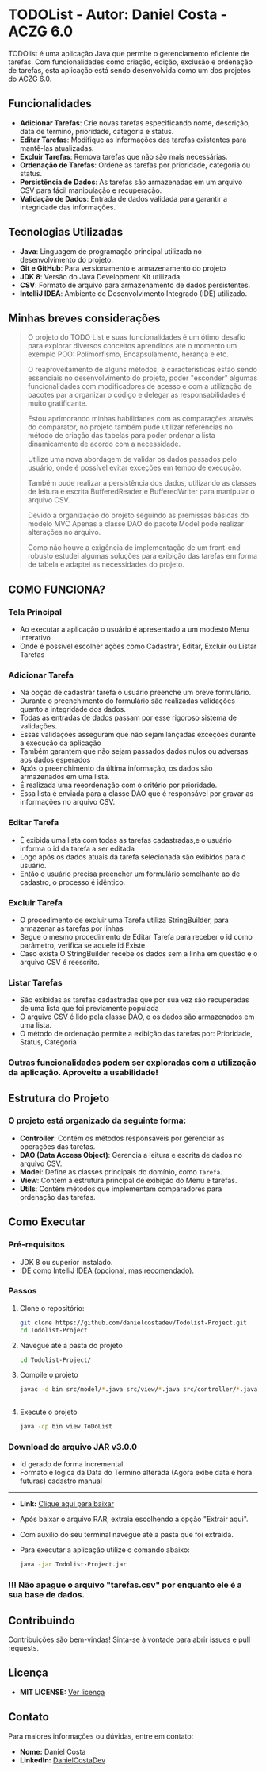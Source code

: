 # TODOList - Autor: Daniel Costa - ACZG 6.0

TODOlist é uma aplicação Java que permite o gerenciamento eficiente de tarefas. Com funcionalidades como criação, edição, exclusão e ordenação de tarefas, esta aplicação está sendo desenvolvida como um dos projetos do ACZG 6.0.

## Funcionalidades

- **Adicionar Tarefas**: Crie novas tarefas especificando nome, descrição, data de término, prioridade, categoria e status.
- **Editar Tarefas**: Modifique as informações das tarefas existentes para mantê-las atualizadas.
- **Excluir Tarefas**: Remova tarefas que não são mais necessárias.
- **Ordenação de Tarefas**: Ordene as tarefas por prioridade, categoria ou status.
- **Persistência de Dados**: As tarefas são armazenadas em um arquivo CSV para fácil manipulação e recuperação.
- **Validação de Dados**: Entrada de dados validada para garantir a integridade das informações.

## Tecnologias Utilizadas

- **Java**: Linguagem de programação principal utilizada no desenvolvimento do projeto.
- **Git e GitHub**: Para versionamento e armazenamento do projeto
- **JDK 8**: Versão do Java Development Kit utilizada.
- **CSV**: Formato de arquivo para armazenamento de dados persistentes.
- **IntelliJ IDEA**: Ambiente de Desenvolvimento Integrado (IDE) utilizado.

## Minhas breves considerações

> O projeto do TODO List e suas funcionalidades é um ótimo desafio para explorar diversos conceitos aprendidos até o momento um exemplo POO: Polimorfismo, Encapsulamento, herança e etc.
>
> O reaproveitamento de alguns métodos, e características estão sendo essenciais no desenvolvimento do projeto, poder "esconder" algumas funcionalidades com modificadores de acesso e com a utilização de pacotes par a organizar o código e delegar as responsabilidades é muito gratificante.
>
> Estou aprimorando minhas habilidades com as comparações através do comparator, no projeto também pude utilizar referências no método de criação das tabelas para poder ordenar a lista dinamicamente de acordo com a necessidade.
>
> Utilize uma nova abordagem de validar os dados passados pelo usuário, onde é possível evitar exceções em tempo de execução.
>
> Também pude realizar a persistência dos dados, utilizando as classes de leitura e escrita BufferedReader e BufferedWriter para manipular o arquivo CSV.
>
> Devido a organização do projeto seguindo as premissas básicas do modelo MVC Apenas a classe DAO do pacote Model pode realizar alterações no arquivo.
>
> Como não houve a exigência de implementação de um front-end robusto estudei algumas soluções para exibição das tarefas em forma de tabela e adaptei as necessidades do projeto.
>

## COMO FUNCIONA?
### Tela Principal
- Ao executar a aplicação o usuário é apresentado a um modesto Menu interativo
- Onde é possível escolher ações como Cadastrar, Editar, Excluir ou Listar Tarefas
### Adicionar Tarefa
- Na opção de cadastrar tarefa o usuário preenche um breve formulário.
- Durante o preenchimento do formulário são realizadas validações quanto a integridade dos dados.
- Todas as entradas de dados passam por esse rigoroso sistema de validações.
- Essas validações asseguram que não sejam lançadas exceções durante a execução da aplicação
- Também garantem que não sejam passados dados nulos ou adversas aos dados esperados
- Após o preenchimento da última informação, os dados são armazenados em uma lista.
- É realizada uma reeordenação com o critério por prioridade.
- Essa lista é enviada para a classe DAO que é responsável por gravar as informações no arquivo CSV.
### Editar Tarefa
- É exibida uma lista com todas as tarefas cadastradas,e  o usuário informa o id da tarefa a ser editada
- Logo após os dados atuais da tarefa selecionada são exibidos para o usuário.
- Então o usuário precisa preencher um formulário semelhante ao de cadastro, o processo é idêntico.
### Excluir Tarefa
- O procedimento de excluir uma Tarefa utiliza StringBuilder, para armazenar as tarefas por linhas
- Segue o mesmo procedimento de Editar Tarefa para receber o id como parâmetro, verifica se aquele id Existe
- Caso exista O StringBuilder recebe os dados sem a linha em questão e o arquivo CSV é reescrito.
### Listar Tarefas
- São exibidas as tarefas cadastradas que por sua vez são recuperadas de uma lista que foi previamente populada
- O arquivo CSV é lido pela classe DAO, e os dados são armazenados em uma lista.
- O método de ordenação permite a exibição das tarefas por: Prioridade, Status, Categoria

### Outras funcionalidades podem ser exploradas com a utilização da aplicação. Aproveite a usabilidade!

## Estrutura do Projeto

### O projeto está organizado da seguinte forma:

- **Controller**: Contém os métodos responsáveis por gerenciar as operações das tarefas.
- **DAO (Data Access Object)**: Gerencia a leitura e escrita de dados no arquivo CSV.
- **Model**: Define as classes principais do domínio, como `Tarefa`.
- **View**: Contém a estrutura principal de exibição do Menu e tarefas.
- **Utils**: Contém métodos que implementam comparadores para ordenação das tarefas.

## Como Executar

### Pré-requisitos

- JDK 8 ou superior instalado.
- IDE como IntelliJ IDEA (opcional, mas recomendado).

### Passos

1. Clone o repositório:

   ```bash
   git clone https://github.com/danielcostadev/Todolist-Project.git
   cd Todolist-Project

2. Navegue até a pasta do projeto

   ```bash
   cd Todolist-Project/

3. Compile o projeto

   ```bash
   javac -d bin src/model/*.java src/view/*.java src/controller/*.java src/utilitarios/*.java
 
4. Execute o projeto

   ```bash
   java -cp bin view.ToDoList

### Download do arquivo JAR v3.0.0

- Id gerado de forma incremental
- Formato e lógica da Data do Término alterada (Agora exibe data e hora futuras) cadastro manual

---

- **Link:** [Clique aqui para baixar](https://github.com/danielcostadev/Todolist-Project/raw/master/Todolist-Project.rar) 
- Após baixar o arquivo RAR, extraia escolhendo a opção "Extrair aqui".
- Com auxílio do seu terminal navegue até a pasta que foi extraída.
- Para executar a aplicação utilize o comando abaixo:

   ```bash
  java -jar Todolist-Project.jar
### !!! Não apague o arquivo "tarefas.csv" por enquanto ele é a sua base de dados.

## Contribuindo

Contribuições são bem-vindas! Sinta-se à vontade para abrir issues e pull requests.

## Licença

- **MIT LICENSE:** [Ver licença](https://github.com/danielcostadev/Todolist-Project/blob/master/LICENSE)


## Contato

Para maiores informações ou dúvidas, entre em contato:

- **Nome:** Daniel Costa
- **LinkedIn:** [DanielCostaDev](https://www.linkedin.com/in/danielcostadev)